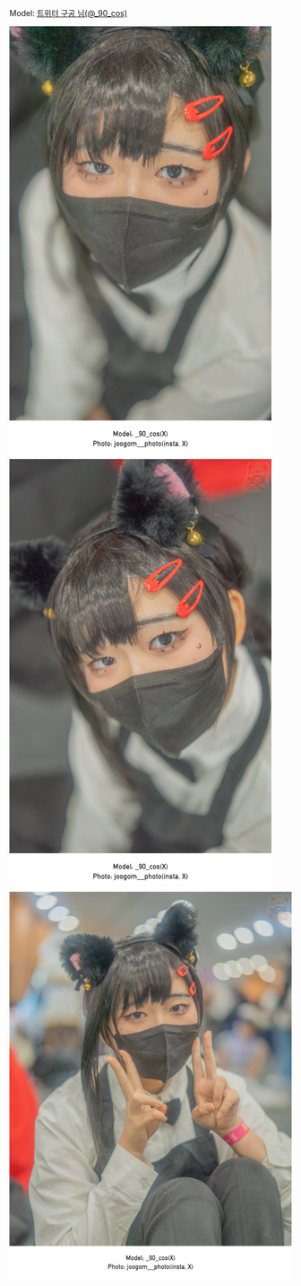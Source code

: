 ﻿---
dddd: 2023.12.17 서코
nickname: 구공
sns_type: x
sns_id: _90_cos
---

Model: <a href="https://x.com/_90_cos" target="_blank">트위터 구공 님(@_90_cos)</a>

![DSC10224.jpg](/assets/img/2023/12-17/DSC10224.jpg)
![DSC10225.jpg](/assets/img/2023/12-17/DSC10225.jpg)
![DSC10229.jpg](/assets/img/2023/12-17/DSC10229.jpg)